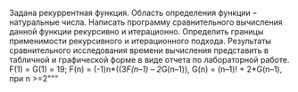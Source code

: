 Задана рекуррентная функция. Область определения функции – натуральные числа.
Написать программу сравнительного вычисления данной функции рекурсивно и итерационно.
Определить границы применимости рекурсивного и итерационного подхода.
Результаты сравнительного исследования времени вычисления представить в табличной и графической форме в виде отчета по лабораторной работе.
F(1) = G(1) = 19; F(n) = (-1)n*((3*F(n–1) – 2*G(n–1)), G(n) = (n–1)! + 2*G(n–1), при n >=2"""

